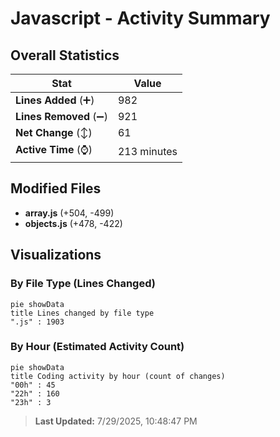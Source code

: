 # Javascript - Activity Summary 

## Overall Statistics

| Stat                   | Value                                                             |
| ---------------------- | ----------------------------------------------------------------- |
| **Lines Added** (➕)   | 982                                          |
| **Lines Removed** (➖) | 921                                        |
| **Net Change** (↕)    | 61                |
| **Active Time** (⌚)   | 213 minutes |


## Modified Files
- **array.js** (+504, -499)
- **objects.js** (+478, -422)

## Visualizations

### By File Type (Lines Changed)

```mermaid
pie showData
title Lines changed by file type
".js" : 1903
```

### By Hour (Estimated Activity Count)

```mermaid
pie showData
title Coding activity by hour (count of changes)
"00h" : 45
"22h" : 160
"23h" : 3
```


> **Last Updated:** 7/29/2025, 10:48:47 PM